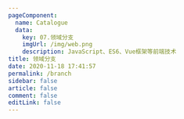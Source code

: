 ```yaml
---
pageComponent:
  name: Catalogue
  data:
    key: 07.领域分支
    imgUrl: /img/web.png
    description: JavaScript、ES6、Vue框架等前端技术
title: 领域分支
date: 2020-11-18 17:41:57
permalink: /branch
sidebar: false
article: false
comment: false
editLink: false
---
```

